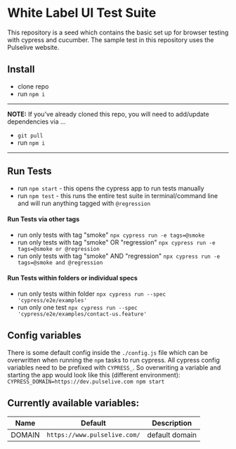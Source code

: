 # White Label UI Test Suite

This repository is a seed which contains the basic set up for browser testing with cypress and cucumber.
The sample test in this repository uses the Pulselive website.

## Install

- clone repo
- run `npm i`

---

**NOTE:** If you've already cloned this repo, you will need to add/update dependencies via ...

- `git pull`
- run `npm i`

---

## Run Tests

- run `npm start` - this opens the cypress app to run tests manually
- run `npm test` - this runs the entire test suite in terminal/command line and will run anything tagged with `@regression`

#### Run Tests via other tags

- run only tests with tag "smoke" `npx cypress run -e tags=@smoke`
- run only tests with tag "smoke" OR "regression" `npx cypress run -e tags=@smoke or @regression`
- run only tests with tag "smoke" AND "regression" `npx cypress run -e tags=@smoke and @regression`

#### Run Tests within folders or individual specs

- run only tests within folder `npx cypress run --spec 'cypress/e2e/examples'`
- run only one test `npx cypress run --spec 'cypress/e2e/examples/contact-us.feature'`

## Config variables

There is some default config inside the `./config.js` file which can be overwritten when running the `npm` tasks to run cypress.
All cypress config variables need to be prefixed with `CYPRESS_`. So overwriting a variable and starting the app would look like this (different environment): `CYPRESS_DOMAIN=https://dev.pulselive.com npm start`

## Currently available variables:

| Name   | Default                      | Description    |
| ------ | ---------------------------- | -------------- |
| DOMAIN | `https://www.pulselive.com/` | default domain |
